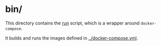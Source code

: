 bin/
====
This directory contains the [run](run) script, which is a wrapper around
`docker-compose`.

It builds and runs the images defined in
[../docker-compose.yml](../docker-compose.yml).
